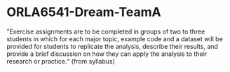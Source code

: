 # ORLA6541-Dream-TeamA  

”Exercise assignments are to be completed in groups of two to three students in which for each major topic, example code and a dataset will be provided for students to replicate the analysis, describe their results, and provide a brief discussion on how they can apply the analysis to their research or practice.“ (from syllabus)

